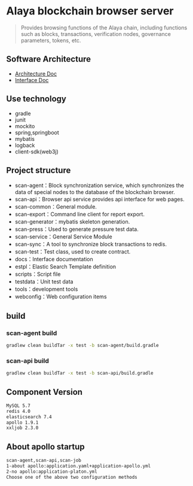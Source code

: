 # Alaya blockchain browser server
> Provides browsing functions of the Alaya chain, including functions such as blocks, transactions, verification nodes, governance parameters, tokens, etc.

## Software Architecture

- [Architecture Doc](docs/arch_doc/overall_structure.md)
- [Interface Doc](https://platonnetwork.github.io/browser-server/)

## Use technology

- gradle
- junit
- mockito
- spring,springboot
- mybatis
- logback
- client-sdk(web3j)

## Project structure

- scan-agent：Block synchronization service, which synchronizes the data of special nodes to the database of the blockchain browser.
- scan-api：Browser api service provides api interface for web pages.
- scan-common：General module.
- scan-export：Command line client for report export.
- scan-generator：mybatis skeleton generation.
- scan-press：Used to generate pressure test data.
- scan-service：General Service Module
- scan-sync：A tool to synchronize block transactions to redis.
- scan-test：Test class, used to create contract.
- docs：Interface documentation
- estpl：Elastic Search Template definition
- scripts：Script file
- testdata：Unit test data
- tools：development tools
- webconfig：Web configuration items


## build
### scan-agent build

```bash
gradlew clean buildTar -x test -b scan-agent/build.gradle
```

### scan-api build

```bash
gradlew clean buildTar -x test -b scan-api/build.gradle
```
## Component Version

```bash
MySQL 5.7  
redis 4.0 
elasticsearch 7.4 
apollo 1.9.1
xxljob 2.3.0
```

## About apollo startup

```bash
scan-agent,scan-api,scan-job
1-about apollo:application.yaml+application-apollo.yml
2-no apollo:application-platon.yml
Choose one of the above two configuration methods
```